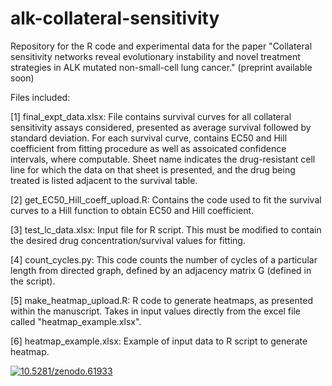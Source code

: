 # alk-collateral-sensitivity
Repository for the R code and experimental data for the paper "Collateral sensitivity networks reveal evolutionary instability and novel treatment strategies in ALK mutated non-small-cell lung cancer." (preprint available soon)

Files included:

[1] final_expt_data.xlsx: File contains survival curves for all collateral sensitivity assays considered, presented as average survival followed by standard deviation. For each survival curve, contains EC50 and Hill coefficient from fitting procedure as well as assoicated confidence intervals, where computable. Sheet name indicates the drug-resistant cell line for which the data on that sheet is presented, and the drug being treated is listed adjacent to the survival table. 

[2] get_EC50_Hill_coeff_upload.R: Contains the code used to fit the survival curves to a Hill function to obtain EC50 and Hill coefficient. 

[3] test_lc_data.xlsx: Input file for R script. This must be modified to contain the desired drug concentration/survival values for fitting. 

[4] count_cycles.py: This code counts the number of cycles of a particular length from directed graph, defined by an adjacency matrix G (defined in the script).

[5] make_heatmap_upload.R: R code to generate heatmaps, as presented within the manuscript. Takes in input values directly from the excel file called "heatmap_example.xlsx".

[6] heatmap_example.xlsx: Example of input data to R script to generate heatmap.

<a href="https://zenodo.org/badge/latestdoi/24318/andrewdhawan/alk-collateral-sensitivity"><img src="https://zenodo.org/badge/24318/andrewdhawan/alk-collateral-sensitivity.svg" alt="10.5281/zenodo.61933"></a>
